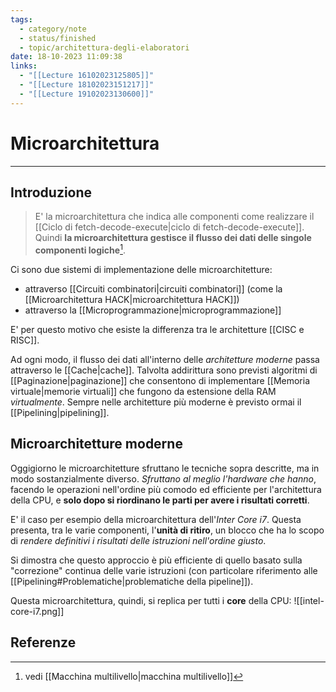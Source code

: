 ```yaml
---
tags:
  - category/note
  - status/finished
  - topic/architettura-degli-elaboratori
date: 18-10-2023 11:09:38
links:
  - "[[Lecture 16102023125805]]"
  - "[[Lecture 18102023151217]]"
  - "[[Lecture 19102023130600]]"
---
```

# Microarchitettura
---
## Introduzione
> E' la microarchitettura che indica alle componenti come realizzare il [[Ciclo di fetch-decode-execute|ciclo di fetch-decode-execute]]. Quindi **la microarchitettura gestisce il flusso dei dati delle singole componenti logiche**[^1].

Ci sono due sistemi di implementazione delle microarchitetture:
- attraverso [[Circuiti combinatori|circuiti combinatori]] (come la [[Microarchitettura HACK|microarchitettura HACK]])
- attraverso la [[Microprogrammazione|microprogrammazione]]

E' per questo motivo che esiste la differenza tra le architetture [[CISC e RISC]].

Ad ogni modo, il flusso dei dati all'interno delle _architetture moderne_ passa attraverso le [[Cache|cache]]. Talvolta addirittura sono previsti algoritmi di [[Paginazione|paginazione]] che consentono di implementare [[Memoria virtuale|memorie virtuali]] che fungono da estensione della RAM _virtualmente_. Sempre nelle architetture più moderne è previsto ormai il [[Pipelining|pipelining]].

## Microarchitetture moderne
Oggigiorno le microarchitetture sfruttano le tecniche sopra descritte, ma in modo sostanzialmente diverso. _Sfruttano al meglio l'hardware che hanno_, facendo le operazioni nell'ordine più comodo ed efficiente per l'architettura della CPU, e **solo dopo si riordinano le parti per avere i risultati corretti**.

E' il caso per esempio della microarchitettura dell'_Inter Core i7_. Questa presenta, tra le varie componenti, l'**unità di ritiro**, un blocco che ha lo scopo di _rendere definitivi i risultati delle istruzioni nell'ordine giusto_.

Si dimostra che questo approccio è più efficiente di quello basato sulla "correzione" continua delle varie istruzioni (con particolare riferimento alle [[Pipelining#Problematiche|problematiche della pipeline]]).

Questa microarchitettura, quindi, si replica per tutti i **core** della CPU:
![[intel-core-i7.png]]

## Referenze
[^1]: vedi [[Macchina multilivello|macchina multilivello]]